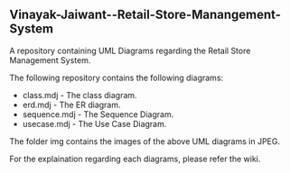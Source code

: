 ## Vinayak-Jaiwant--Retail-Store-Manangement-System
A repository containing UML Diagrams regarding the Retail Store Management System.

The following repository contains the following diagrams:

* class.mdj - The class diagram.
* erd.mdj - The ER diagram.
* sequence.mdj - The Sequence Diagram.
* usecase.mdj - The Use Case Diagram.

The folder img contains the images of the above UML diagrams in JPEG.

For the explaination regarding each diagrams, please refer the wiki.